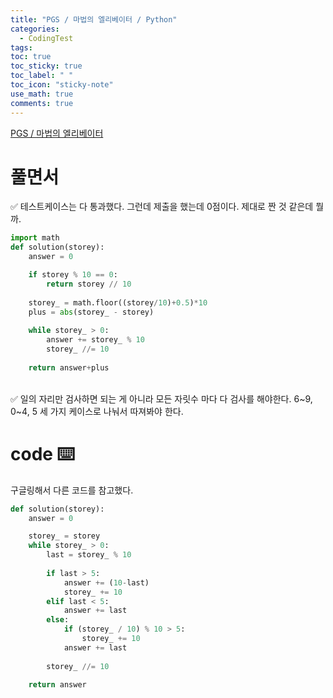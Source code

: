 ```yaml
---
title: "PGS / 마법의 엘리베이터 / Python"
categories:
  - CodingTest
tags:
toc: true
toc_sticky: true
toc_label: " "
toc_icon: "sticky-note"
use_math: true
comments: true
---
```


[PGS / 마법의 엘리베이터](https://school.programmers.co.kr/learn/courses/30/lessons/148653) 

# 풀면서
✅ 테스트케이스는 다 통과했다. 그런데 제출을 했는데 0점이다. 제대로 짠 것 같은데 뭘까.    
```python
import math
def solution(storey):
    answer = 0

    if storey % 10 == 0:
        return storey // 10
    
    storey_ = math.floor((storey/10)+0.5)*10
    plus = abs(storey_ - storey)
    
    while storey_ > 0: 
        answer += storey_ % 10
        storey_ //= 10
        
    return answer+plus
```
<br/>
✅ 일의 자리만 검사하면 되는 게 아니라 모든 자릿수 마다 다 검사를 해야한다.         
6~9, 0~4, 5 세 가지 케이스로 나눠서 따져봐야 한다.     
<br/>

# code ⌨️
구글링해서 다른 코드를 참고했다.      
```python
def solution(storey):
    answer = 0

    storey_ = storey
    while storey_ > 0:
        last = storey_ % 10
        
        if last > 5:
            answer += (10-last)
            storey_ += 10
        elif last < 5:
            answer += last
        else:
            if (storey_ / 10) % 10 > 5:
                storey_ += 10
            answer += last
        
        storey_ //= 10
            
    return answer
```